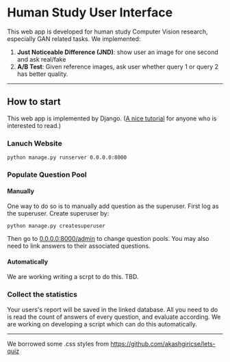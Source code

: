 # Human Study User Interface
This web app is developed for human study Computer Vision research, especially GAN related tasks.
We implemented:
1. __Just Noticeable Difference (JND)__: show user an image for one second and ask real/fake
2. __A/B Test__: Given reference images, ask user whether query 1 or query 2 has better quality.
---
## How to start
This web app is implemented by Django. ([A nice tutorial](https://docs.djangoproject.com/en/3.1/intro/tutorial01/) for anyone who is interested to read.)
### Lanuch Website
```
python manage.py runserver 0.0.0.0:8000
```

### Populate Question Pool
#### Manually
One way to do so is to manually add question as the superuser. 
First log as the superuser. Create superuser by:
```
python manage.py createsuperuser
```
Then go to [0.0.0.0:8000/admin]() to change question pools. You may also need to link answers to their associated questions.
#### Automatically
We are working writing a scrpt to do this. TBD.

### Collect the statistics
Your users's report will be saved in the linked database. All you need to do is read the count of answers of every question, and evaluate according. We are working on developing a script which can do this automatically.

---
We borrowed some .css styles from https://github.com/akashgiricse/lets-quiz
